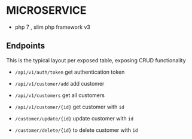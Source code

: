 #  MICROSERVICE

- php 7 , slim php framework v3



## Endpoints
This is the typical layout per exposed table, exposing CRUD functionality
* `/api/v1/auth/token` get authentication token

* `/api/v1/customer/add` add customer
* `/api/v1/customers` get all customers
* `/api/v1/customer/{id}` get customer with `id`
* `/customer/update/{id}` update customer with `id`
* `/customer/delete/{id}` to delete customer with `id`
